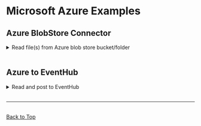 # Microsoft Azure Examples

## Azure BlobStore Connector
<details><summary>Read file(s) from Azure blob store bucket/folder</summary>

#### Key Attributes
* `ListAzureBlobStorage`: Pulls names of blobs from a previously- specified Microsoft Azure Blob Storage
	* All pulled names refer to blobs which have been modified or newly added since the last time the names were pulled
	* Each name is referenced in its own flowfile
* `FetchAzureBlobStorage`: Pulls blobs from Azure storage container
	* The name of the blob is referenced by some attribute in flowfile
	* The attribute which holds the blob name by default is `${azure.blobname}`

#### Developer Notes
* The following items are required for this template to work:
	* Azure Container Name
	* Azure Storage Account Name
	* Azure Storage Account Key (if needed to access storage account)

</details>
<br/>

<!-- -------------------------------------------------------- -->

## Azure to EventHub
<details><summary>Read and post to EventHub</summary>

#### Key Attributes
- `HandleHttpRequest`: Listens for incoming requests
	 * Default port is `3119`
- `PutAzureEventHub`: Places request body into Azure storage container as a body of Blob
- `HandleHttpResponse`: Sends a response back to user

#### Developer Notes
* The following items are required for this template to work:
	* Azure Container Name
	* Azure Storage Account Name
	* Azure Storage Account Key (if needed to access storage account)

</details>
<br/>

<!-- -------------------------------------------------------- -->

<hr/>
<br/>
<a href="#top">Back to Top</a>
